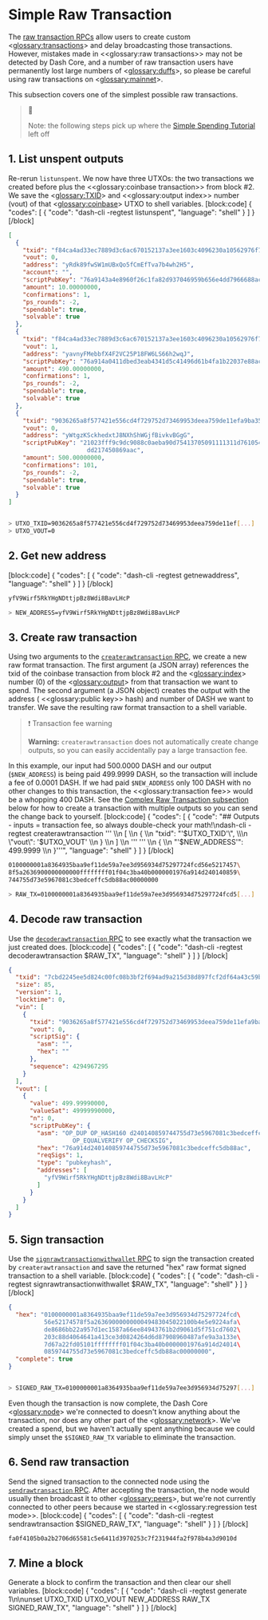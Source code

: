 # Simple Raw Transaction

The [raw transaction RPCs](../api/remote-procedure-calls-raw-transactions.md) allow users to create custom <<glossary:transactions>> and delay broadcasting those transactions. However, mistakes made in <<glossary:raw transactions>> may not be detected by Dash Core, and a number of raw transaction users have permanently lost large numbers of <<glossary:duffs>>, so please be careful using raw transactions on <<glossary:mainnet>>.

This subsection covers one of the simplest possible raw transactions.

> 📘 
>
> Note: the following steps pick up where the [Simple Spending Tutorial](core-examples-transaction-tutorial-simple-spending) left off

## 1. List unspent outputs

Re-rerun `listunspent`. We now have three UTXOs: the two transactions we created before plus the <<glossary:coinbase transaction>> from block #2. We save the <<glossary:TXID>> and <<glossary:output index>> number (vout) of that <<glossary:coinbase>> UTXO to shell variables.
[block:code]
{
  "codes": [
    {
      "code": "dash-cli -regtest listunspent",
      "language": "shell"
    }
  ]
}
[/block]
``` json
[
  {
    "txid": "f84ca4ad33ec7889d3c6ac670152137a3ee1603c4096230a10562976f700d130",
    "vout": 0,
    "address": "yRdk89fwSW1mUBxQo5fCmEfTva7b4wh2H5",
    "account": "",
    "scriptPubKey": "76a9143a4e8960f26c1fa82d937046959b656e4dd7966688ac",
    "amount": 10.00000000,
    "confirmations": 1,
    "ps_rounds": -2,
    "spendable": true,
    "solvable": true
  },
  {
    "txid": "f84ca4ad33ec7889d3c6ac670152137a3ee1603c4096230a10562976f700d130",
    "vout": 1,
    "address": "yavnyFMebbfX4F2VC25P18FW6LS66h2wqJ",
    "scriptPubKey": "76a914a0411dbed3eab4341d5c41496d61b4fa1b22037e88ac",
    "amount": 490.00000000,
    "confirmations": 1,
    "ps_rounds": -2,
    "spendable": true,
    "solvable": true
  },
  {
    "txid": "9036265a8f577421e556cd4f729752d73469953deea759de11efa9ba354936a8",
    "vout": 0,
    "address": "yWtgzKSckhedxtJ8NXhShWGjfBivkvBGgG",
    "scriptPubKey": "21023fff9c9dc9088c0aeba90d75413705091111311d761054de23ac\
                      dd217450869aac",
    "amount": 500.00000000,
    "confirmations": 101,
    "ps_rounds": -2,
    "spendable": true,
    "solvable": true
  }
]
```

``` bash

> UTXO_TXID=9036265a8f577421e556cd4f729752d73469953deea759de11ef[...]
> UTXO_VOUT=0
```

## 2. Get new address
[block:code]
{
  "codes": [
    {
      "code": "dash-cli -regtest getnewaddress",
      "language": "shell"
    }
  ]
}
[/block]
``` bash
yfV9Wirf5RkYHgNDttjpBz8Wdi8BavLHcP

> NEW_ADDRESS=yfV9Wirf5RkYHgNDttjpBz8Wdi8BavLHcP
```

## 3. Create raw transaction

Using two arguments to the [`createrawtransaction` RPC](../api/remote-procedure-calls-raw-transactions.md#createrawtransaction), we create a new raw format transaction. The first argument (a JSON array) references the txid of the coinbase transaction from block #2 and the <<glossary:index>> number (0) of the <<glossary:output>> from that transaction we want to spend. The second argument (a JSON object) creates the output with the address ( <<glossary:public key>> hash) and number of DASH we want to transfer. We save the resulting raw format transaction to a shell variable.

>❗️ Transaction fee warning
>
> **Warning:** `createrawtransaction` does not automatically create change outputs, so you can easily accidentally pay a large transaction fee.

In this example, our input had 500.0000 DASH and our output (`$NEW_ADDRESS`) is being paid 499.9999 DASH, so the transaction will include a fee of 0.0001 DASH. If we had paid `$NEW_ADDRESS` only 100 DASH with no other changes to this transaction, the <<glossary:transaction fee>> would be a whopping 400 DASH. See the [Complex Raw Transaction subsection](../examples/transaction-tutorial-complex-raw-transaction.md) below for how to create a transaction with multiple outputs so you can send the change back to yourself.
[block:code]
{
  "codes": [
    {
      "code": "## Outputs - inputs = transaction fee, so always double-check your math!\ndash-cli -regtest createrawtransaction ''' \\\n    [ \\\n      { \\\n        \"txid\": \"'$UTXO_TXID'\", \\\n        \"vout\": '$UTXO_VOUT' \\\n      } \\\n    ] \\\n    ''' ''' \\\n    { \\\n      \"'$NEW_ADDRESS'\": 499.9999 \\\n    }'''",
      "language": "shell"
    }
  ]
}
[/block]
``` bash
0100000001a8364935baa9ef11de59a7ee3d956934d75297724fcd56e5217457\
8f5a2636900000000000ffffffff01f04c3ba40b0000001976a914d240140859\
744755d73e5967081c3bedceffc5db88ac00000000

> RAW_TX=0100000001a8364935baa9ef11de59a7ee3d956934d75297724fcd5[...]
```

## 4. Decode raw transaction

Use the [`decoderawtransaction` RPC](../api/remote-procedure-calls-raw-transactions.md#decoderawtransaction) to see exactly what the transaction we just created does.
[block:code]
{
  "codes": [
    {
      "code": "dash-cli -regtest decoderawtransaction $RAW_TX",
      "language": "shell"
    }
  ]
}
[/block]
``` json
{
  "txid": "7cbd2245ee5d824c00fc08b3bf2f694ad9a215d38d897fcf2df64a43c59bb97b",
  "size": 85,
  "version": 1,
  "locktime": 0,
  "vin": [
    {
      "txid": "9036265a8f577421e556cd4f729752d73469953deea759de11efa9ba354936a8",
      "vout": 0,
      "scriptSig": {
        "asm": "",
        "hex": ""
      },
      "sequence": 4294967295
    }
  ],
  "vout": [
    {
      "value": 499.99990000,
      "valueSat": 49999990000,
      "n": 0,
      "scriptPubKey": {
        "asm": "OP_DUP OP_HASH160 d240140859744755d73e5967081c3bedceffc5db\
                  OP_EQUALVERIFY OP_CHECKSIG",
        "hex": "76a914d240140859744755d73e5967081c3bedceffc5db88ac",
        "reqSigs": 1,
        "type": "pubkeyhash",
        "addresses": [
          "yfV9Wirf5RkYHgNDttjpBz8Wdi8BavLHcP"
        ]
      }
    }
  ]
}
```

## 5. Sign transaction

Use the [`signrawtransactionwithwallet` RPC](../api/remote-procedure-calls-wallet.md#signrawtransactionwithwallet) to sign the transaction created by `createrawtransaction` and save the returned "hex" raw format signed transaction to a shell variable.
[block:code]
{
  "codes": [
    {
      "code": "dash-cli -regtest signrawtransactionwithwallet $RAW_TX",
      "language": "shell"
    }
  ]
}
[/block]
``` json
{
  "hex": "0100000001a8364935baa9ef11de59a7ee3d956934d75297724fcd\
          56e52174578f5a2636900000000049483045022100b4e5e9224afa\
          de8686bb22a957d1ec1587a66ee84943761b2d9061d5f751cd7602\
          203c88d4064641a413ce3d0824264d6d87908960487afe9a3a133e\
          7d67a22fd05101ffffffff01f04c3ba40b0000001976a914d24014\
          0859744755d73e5967081c3bedceffc5db88ac00000000",
  "complete": true
}
```
``` bash

> SIGNED_RAW_TX=0100000001a8364935baa9ef11de59a7ee3d956934d75297[...]
```

Even though the transaction is now complete, the Dash Core <<glossary:node>> we're connected to doesn't know anything about the transaction, nor does any other part of the <<glossary:network>>. We've created a spend, but we haven't actually spent anything because we could simply unset the `$SIGNED_RAW_TX` variable to eliminate the transaction.

## 6. Send raw transaction

Send the signed transaction to the connected node using the [`sendrawtransaction` RPC](../api/remote-procedure-calls-raw-transactions.md#sendrawtransaction). After accepting the transaction, the node would usually then broadcast it to other <<glossary:peers>>, but we're not currently connected to other peers because we started in <<glossary:regression test mode>>.
[block:code]
{
  "codes": [
    {
      "code": "dash-cli -regtest sendrawtransaction $SIGNED_RAW_TX",
      "language": "shell"
    }
  ]
}
[/block]
``` bash
fa0f4105b0a2b2706d65581c5e6411d3970253c7f231944fa2f978b4a3d9010d
```

## 7. Mine a block

Generate a block to confirm the transaction and then clear our shell variables.
[block:code]
{
  "codes": [
    {
      "code": "dash-cli -regtest generate 1\n\nunset UTXO_TXID UTXO_VOUT NEW_ADDRESS RAW_TX SIGNED_RAW_TX",
      "language": "shell"
    }
  ]
}
[/block]